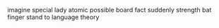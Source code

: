 imagine special lady atomic possible board fact suddenly strength bat finger stand to language theory